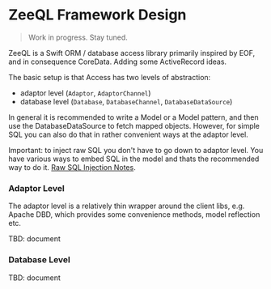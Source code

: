 # ZeeQL Framework Design

> Work in progress. Stay tuned.

ZeeQL is a Swift ORM / database access library primarily inspired by EOF,
and in consequence CoreData. Adding some ActiveRecord ideas.

The basic setup is that Access has two levels of abstraction:
- adaptor  level (`Adaptor`,  `AdaptorChannel`)
- database level (`Database`, `DatabaseChannel`, `DatabaseDataSource`)

In general it is recommended to write a Model or a Model pattern, and then
use the DatabaseDataSource to fetch mapped objects.
However, for simple SQL you can also do that in rather convenient ways at the
adaptor level.

Important: to inject raw SQL you don't have to go down to adaptor level. You
have various ways to embed SQL in the model and thats the recommended way to
do it. [Raw SQL Injection Notes](embedsql.md).


### Adaptor Level

The adaptor level is a relatively thin wrapper around the client libs, e.g.
Apache DBD, which provides some convenience methods, model reflection etc.

TBD: document


### Database Level

TBD: document
